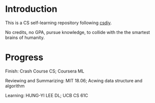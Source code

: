 # Introduction

This is a CS self-learning repository following [csdiy](https://csdiy.wiki/).

No credits, no GPA, pursue knowledge, to collide with the the smartest brains of humanity.

# Progress

Finish: Crash Course CS; Coursera ML

Reviewing and Summarizing: MIT 18.06; Acwing data structure and algorithm

Learning: HUNG-YI LEE DL; UCB CS 61C

